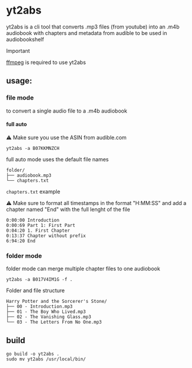 # yt2abs

yt2abs is a cli tool that converts .mp3 files (from youtube) into an .m4b audiobook with chapters and metadata from audible to be used in audiobookshelf

> [!IMPORTANT]  
> [ffmpeg](https://ffmpeg.org/) is required to use yt2abs

## usage:

### file mode

to convert a single audio file to a .m4b audiobook

#### full auto

⚠️ Make sure you use the ASIN from audible.com

```
yt2abs -a B07KKMNZCH
```

full auto mode uses the default file names

```
folder/
├── audiobook.mp3
└── chapters.txt
```

`chapters.txt` example

⚠️ Make sure to format all timestamps in the format "H:MM:SS" and add a chapter named "End" with the full lenght of the file

```
0:00:00 Introduction
0:00:69 Part 1: First Part
0:04:20 1. First Chapter
0:13:37 Chapter without prefix
6:94:20 End
```

### folder mode

folder mode can merge multiple chapter files to one audiobook

```
yt2abs -a B017V4IM1G -f .
```

Folder and file structure

```
Harry Potter and the Sorcerer's Stone/
├── 00 - Introduction.mp3
├── 01 - The Boy Who Lived.mp3
├── 02 - The Vanishing Glass.mp3
└── 03 - The Letters From No One.mp3
```

## build

```
go build -o yt2abs .
sudo mv yt2abs /usr/local/bin/
```
